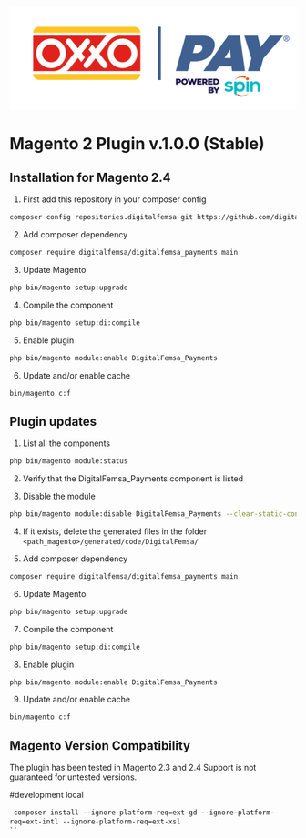 ![alt tag](/view/adminhtml/web/images/logo.png)

Magento 2 Plugin v.1.0.0 (Stable)
========================

Installation for Magento 2.4
-----------

1. First add this repository in your composer config
```bash
composer config repositories.digitalfemsa git https://github.com/digitalfemsa/customer-magento-plugin
```

2. Add composer dependency
```bash
composer require digitalfemsa/digitalfemsa_payments main
```

3. Update Magento
```bash
php bin/magento setup:upgrade
```

4. Compile the component
```bash
php bin/magento setup:di:compile
```

5. Enable plugin
```bash
php bin/magento module:enable DigitalFemsa_Payments 
```

6. Update and/or enable cache
```bash
bin/magento c:f
```

Plugin updates
-----------

1. List all the components
```bash
php bin/magento module:status 
```
2. Verify that the DigitalFemsa_Payments component is listed

3. Disable the module
```bash
php bin/magento module:disable DigitalFemsa_Payments --clear-static-content
```

4. If it exists, delete the generated files in the folder ```<path_magento>/generated/code/DigitalFemsa/```

5. Add composer dependency
```bash
composer require digitalfemsa/digitalfemsa_payments main
```

6. Update Magento
```bash
php bin/magento setup:upgrade
```

7. Compile the component
```bash
php bin/magento setup:di:compile
```

8. Enable plugin
```bash
php bin/magento module:enable DigitalFemsa_Payments 
```

9. Update and/or enable cache
```bash
bin/magento c:f
```

Magento Version Compatibility
-----------------------------
The plugin has been tested in Magento 2.3 and 2.4 
Support is not guaranteed for untested versions.


#development local
```
 composer install --ignore-platform-req=ext-gd --ignore-platform-req=ext-intl --ignore-platform-req=ext-xsl
``